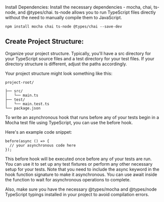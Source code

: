 Install Dependencies:
Install the necessary dependencies - mocha, chai, ts-node, and @types/chai. ts-node allows you to run TypeScript files directly without the need to manually compile them to JavaScript.

```
npm install mocha chai ts-node @types/chai --save-dev
```

## Create Project Structure:
Organize your project structure. Typically, you'll have a src directory for your TypeScript source files and a test directory for your test files. If your directory structure is different, adjust the paths accordingly.

Your project structure might look something like this:

```
project-root/

├── src/
│   └── main.ts
├── test/
│   └── main.test.ts
└── package.json
```


To write an asynchronous hook that runs before any of your tests begin in a Mocha test file using TypeScript, you can use the before hook.

Here's an example code snippet:

```
before(async () => {
  // your asynchronous code here
});
```

This before hook will be executed once before any of your tests are run. You can use it to set up any test fixtures or perform any other necessary setup for your tests. Note that you need to include the async keyword in the hook function signature to make it asynchronous. You can use await inside the function to wait for asynchronous operations to complete.

Also, make sure you have the necessary @types/mocha and @types/node TypeScript typings installed in your project to avoid compilation errors.
